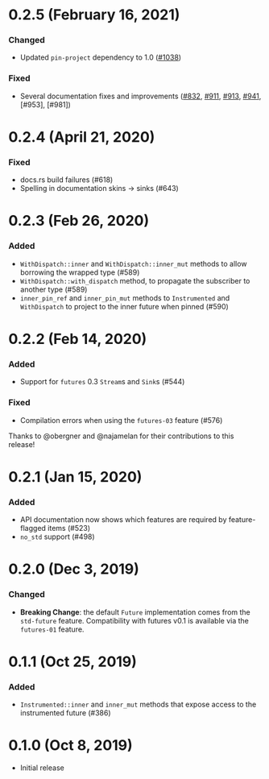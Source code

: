 # 0.2.5 (February 16, 2021)

### Changed

- Updated `pin-project` dependency to 1.0 ([#1038])

### Fixed

- Several documentation fixes and improvements ([#832], [#911], [#913], [#941],
  [#953], [#981])

[#1038]: https://github.com/tokio-rs/tracing/pulls/1038
[#832]: https://github.com/tokio-rs/tracing/pulls/832
[#911]: https://github.com/tokio-rs/tracing/pulls/911
[#913]: https://github.com/tokio-rs/tracing/pulls/913
[#941]: https://github.com/tokio-rs/tracing/pulls/941

# 0.2.4 (April 21, 2020)

### Fixed

- docs.rs build failures (#618)
- Spelling in documentation skins -> sinks (#643)

# 0.2.3 (Feb 26, 2020)

### Added

- `WithDispatch::inner` and `WithDispatch::inner_mut` methods to allow borrowing
  the wrapped type (#589)
- `WithDispatch::with_dispatch` method, to propagate the subscriber to another
  type (#589)
- `inner_pin_ref` and `inner_pin_mut` methods to `Instrumented` and
  `WithDispatch` to project to the inner future when pinned (#590)

# 0.2.2 (Feb 14, 2020)

### Added

- Support for `futures` 0.3 `Stream`s and `Sink`s (#544)

### Fixed

- Compilation errors when using the `futures-03` feature (#576)

Thanks to @obergner and @najamelan for their contributions to this release!

# 0.2.1 (Jan 15, 2020)

### Added

- API documentation now shows which features are required by feature-flagged items (#523)
- `no_std` support (#498)

# 0.2.0 (Dec 3, 2019)

### Changed

- **Breaking Change**: the default `Future` implementation comes from the `std-future` feature.
  Compatibility with futures v0.1 is available via the `futures-01` feature.

# 0.1.1 (Oct 25, 2019)

### Added

- `Instrumented::inner` and `inner_mut` methods that expose access to the
  instrumented future (#386)

# 0.1.0 (Oct 8, 2019)

- Initial release

